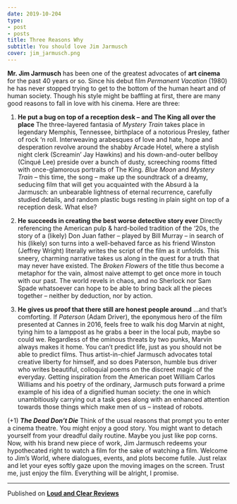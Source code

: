 ```yaml
---
date: 2019-10-204
type:
- post
- posts
title: Three Reasons Why
subtitle: You should love Jim Jarmusch
cover: jim_jarmusch.png
---
```


**Mr. Jim Jarmusch** has been one of the greatest advocates of **art cinema** for the past 40 years or so. Since his debut film *Permanent Vacation* (1980) he has never stopped trying to get to the bottom of the human heart and of human society. Though his style might be baffling at first, there are many good reasons to fall in love with his cinema. Here are three:

1.	**He put a bug on top of a reception desk – and The King all over the place**
The three-layered fantasia of *Mystery Train* takes place in legendary Memphis, Tennessee, birthplace of a notorious Presley, father of rock ‘n roll. Interweaving arabesques of love and hate, hope and desperation revolve around the shabby Arcade Hotel, where a stylish night clerk (Screamin’ Jay Hawkins) and his down-and-outer bellboy (Cinqué Lee) preside over a bunch of dusty, screeching rooms fitted with once-glamorous portraits of The King. *Blue Moon* and *Mystery Train* – this time, the song – make up the soundtrack of a dreamy, seducing film that will get you acquainted with the Absurd à la Jarmusch: an unbearable lightness of eternal recurrence, carefully studied details, and random plastic bugs resting in plain sight on top of a reception desk. What else?

2.	**He succeeds in creating the best worse detective story ever**
Directly referencing the American pulp & hard-boiled tradition of the ‘20s, the story of a (likely) Don Juan father – played by Bill Murray – in search of his (likely) son turns into a well-behaved farce as his friend Winston (Jeffrey Wright) literally writes the script of the film as it unfolds. This sneery, charming narrative takes us along in the quest for a truth that may never have existed. The *Broken Flowers* of the title thus become a metaphor for the vain, almost naive attempt to get once more in touch with our past. The world revels in chaos, and no Sherlock nor Sam Spade whatsoever can hope to be able to bring back all the pieces together – neither by deduction, nor by action.

3.	**He gives us proof that there still are honest people around**
…and that’s comforting. If *Paterson* (Adam Driver), the eponymous hero of  the film presented at Cannes in 2016, feels free to walk his dog Marvin at night, tying him to a lamppost as he grabs a beer in the local pub, maybe so could we. Regardless of the ominous threats by two punks, Marvin always makes it home. You can’t predict life, just as you should not be able to predict films. Thus artist-in-chief Jarmusch advocates total creative liberty for himself, and so does Paterson, humble bus driver who writes beautiful, colloquial poems on the discreet magic of the everyday. Getting inspiration from the American poet William Carlos Williams and his poetry of the ordinary, Jarmusch puts forward a prime example of his idea of a dignified human society: the one in which unambitiously carrying out a task goes along with an enhanced attention towards those things which make men of us – instead of robots.

(+1) ***The Dead Don’t Die***
Think of the usual reasons that prompt you to enter a cinema theatre. You might enjoy a good story. You might want to detach yourself from your dreadful daily routine. Maybe you just like pop corns. Now, with his brand new piece of work, Jim Jarmusch redeems your hypothecated right to watch a film for the sake of watching a film. Welcome to Jim’s World, where dialogues, events, and plots become futile. Just relax and let your eyes softly gaze upon the moving images on the screen. Trust me, just enjoy the film. Everything will be alright, I promise. 

---
Published on **[Loud and Clear Reviews](loudandclearreviews.com)**